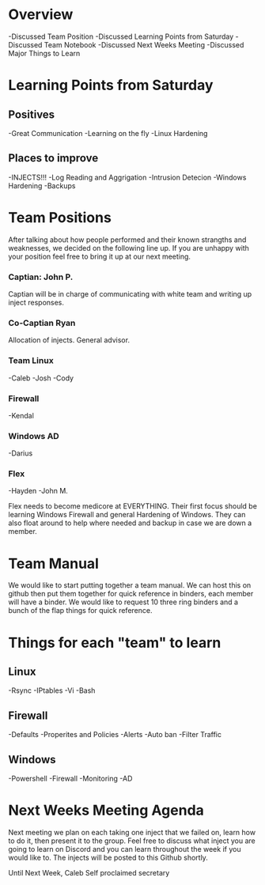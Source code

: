 # Overview
-Discussed Team Position
-Discussed Learning Points from Saturday
-Discussed Team Notebook
-Discussed Next Weeks Meeting
-Discussed Major Things to Learn

# Learning Points from Saturday
## Positives
-Great Communication
-Learning on the fly
-Linux Hardening

## Places to improve
-INJECTS!!!
-Log Reading and Aggrigation
-Intrusion Detecion
-Windows Hardening
-Backups

# Team Positions
After talking about how people performed and their known strangths and weaknesses, we decided on the following line up. If you are unhappy with your position feel free to bring it up at our next meeting.

### Captian: John P.
Captian will be in charge of communicating with white team and writing up inject responses.
### Co-Captian Ryan
Allocation of injects. General advisor.

### Team Linux
-Caleb
-Josh
-Cody

### Firewall
-Kendal

### Windows AD
-Darius

### Flex
-Hayden
-John M.

Flex needs to become medicore at EVERYTHING. Their first focus should be learning Windows Firewall and general Hardening of Windows. They can also float around to help where needed and backup in case we are down a member.

# Team Manual
We would like to start putting together a team manual. We can host this on github then put them together for quick reference in binders, each member will have a binder. We would like to request 10 three ring binders and a bunch of the flap things for quick reference.

# Things for each "team" to learn
## Linux
-Rsync
-IPtables
-Vi
-Bash

## Firewall
-Defaults
-Properites and Policies
-Alerts
-Auto ban
-Filter Traffic

## Windows
-Powershell
-Firewall
-Monitoring
-AD

# Next Weeks Meeting Agenda
Next meeting we plan on each taking one inject that we failed on, learn how to do it, then present it to the group. Feel free to discuss what inject you are going to learn on Discord and you can learn throughout the week if you would like to. The injects will be posted to this Github shortly.

Until Next Week,
Caleb
Self proclaimed secretary

